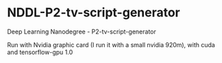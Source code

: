 # NDDL-P2-tv-script-generator
Deep Learning Nanodegree - P2-tv-script-generator

Run with Nvidia graphic card (I run it with a small nvidia 920m), with cuda and tensorflow-gpu 1.0
